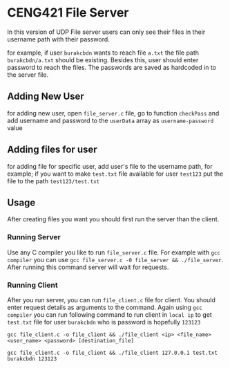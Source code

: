# CENG421 File Server

In this version of UDP File server users can only see their files in their username path with their password.

for example, if user `burakcbdn` wants to reach file `a.txt` the file path `burakcbdn/a.txt` should be existing. Besides this, user should enter password to reach the files. The passwords are saved as hardcoded in to the server file.

## Adding New User

for adding new user, open `file_server.c` file, go to function `checkPass` and add username and password to the `userData` array as `username-password` value

## Adding files for user

for adding file for specific user, add user's file to the username path, for example; if you want to make `test.txt` file available for user `test123` put the file to the path `test123/test.txt`

## Usage

After creating files you want you should first run the server than the client.

### Running Server

Use any C compiler you like to run `file_server.c` file. For example with `gcc compiler` you can use `gcc file_server.c -0 file_server && ./file_server`. After running this command server will wait for requests.

### Running Client

After you run server, you can run `file_client.c` file for client. You should enter request details as arguments to the command. Again using `gcc compiler` you can run following command to run client in `local ip` to get `test.txt` file for user `burakcbdn` who is password is hopefully `123123` 

`gcc file_client.c -o file_client && ./file_client <ip> <file_name> <user_name> <password> [destination_file]`

`gcc file_client.c -o file_client && ./file_client 127.0.0.1 test.txt burakcbdn 123123`



